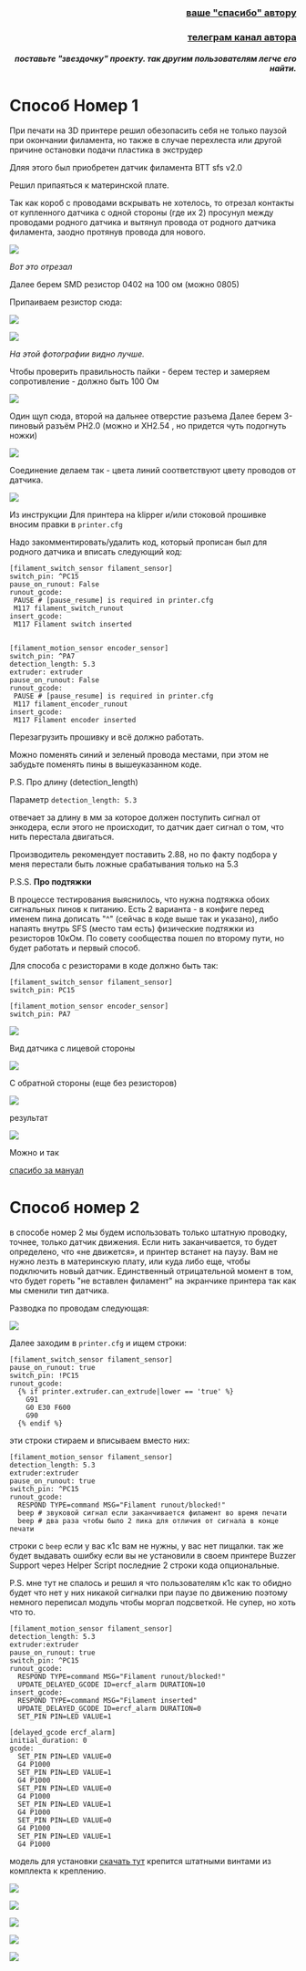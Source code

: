 <h3 align="right"><a href="https://www.tinkoff.ru/rm/yakovleva.irina203/51ZSr71845" target="_blank">ваше "спасибо" автору</a></h3>
<h3 align="right"><a href="https://t.me/tombraider2006" target="_blank">телеграм канал автора</a></h3>
<h5 align="right">поставьте "звездочку" проекту. так другим пользователям легче его найти.</h5>


<h1>Способ Номер 1</h1>
При печати на 3D принтере решил обезопасить себя не только паузой при окончании филамента, но также в случае перехлеста или другой причине остановки подачи пластика в экструдер  

Дляя этого был приобретен  датчик филамента ВТТ sfs v2.0




Решил припаяться к материнской плате. 

Так как короб с проводами вскрывать не хотелось, то отрезал контакты от купленного датчика с одной стороны (где их 2) просунул между проводами родного датчика и вытянул провода от родного датчика филамента, заодно протянув провода для нового. 

![](1.jpg)

*Вот это отрезал*

Далее берем SMD резистор 0402 на 100 ом (можно 0805)

Припаиваем резистор  сюда:

![](2.jpg)

![](3.jpg)

*На этой фотографии видно лучше.*

Чтобы проверить правильность пайки - берем тестер и замеряем сопротивление - должно быть 100 Ом

![](4.jpg)

Один щуп сюда, второй на дальнее отверстие разъема
Далее берем 3-пиновый разъём PH2.0 (можно и XH2.54 , но придется чуть подогнуть ножки)

![](5.jpg)

Соединение делаем так - цвета линий соответствуют цвету проводов от датчика.

![](6.jpg)

Из инструкции
Для принтера на klipper и/или стоковой прошивке  вносим правки в `printer.cfg`

Надо закомментировать/удалить код, который прописан был для родного датчика и вписать следующий код:

```
[filament_switch_sensor filament_sensor]
switch_pin: ^PC15
pause_on_runout: False
runout_gcode:
 PAUSE # [pause_resume] is required in printer.cfg
 M117 filament_switch_runout
insert_gcode:
 M117 Filament switch inserted


[filament_motion_sensor encoder_sensor]
switch_pin: ^PA7
detection_length: 5.3
extruder: extruder
pause_on_runout: False
runout_gcode:
 PAUSE # [pause_resume] is required in printer.cfg
 M117 filament_encoder_runout
insert_gcode:
 M117 Filament encoder inserted

 ```
Перезагрузить прошивку и всё должно работать.

Можно поменять синий и зеленый провода местами, при этом не забудьте поменять пины в вышеуказанном коде. 

P.S. Про длину (detection_length) 

Параметр `detection_length: 5.3` 

отвечает за длину в мм за которое должен поступить сигнал от энкодера, если этого не происходит, то датчик дает сигнал о том, что нить перестала двигаться.

Производитель рекомендует поставить 2.88, но по факту подбора у меня перестали быть ложные срабатывания только на 5.3



P.S.S. **Про подтяжки**

В процессе тестирования выяснилось, что нужна подтяжка обоих сигнальных пинов к питанию. Есть 2 варианта - в конфиге перед именем пина дописать "^" (сейчас в коде выше так и указано), либо напаять внутрь SFS (место там есть) физические подтяжки из резисторов 10кОм. По совету сообщества пошел по второму пути, но будет работать и первый способ.

Для способа с резисторами в коде должно быть так:
```
[filament_switch_sensor filament_sensor]
switch_pin: PC15
```

```
[filament_motion_sensor encoder_sensor]
switch_pin: PA7
```

![](7.jpg)

Вид датчика с лицевой стороны

![](8.jpg)

С обратной стороны (еще без резисторов)

![](9.jpg)

результат

![](10.jpg)

Можно и так

[спасибо за мануал](https://telegra.ph/Datchik-filamenta-sfs-20-dlya-k1c-09-30)


<h1>Способ номер 2</h1>

в способе номер 2 мы будем использовать только штатную проводку, точнее, только датчик движения. Если нить заканчивается, то будет определено, что «не движется», и принтер встанет на паузу.
Вам не нужно лезть в материнскую плату, или куда либо еще, чтобы подключить новый датчик. Единственный отрицательной момент в том, что будет гореть "не вставлен филамент" на экранчике принтера так как мы сменили тип датчика. 

Разводка по проводам следующая:

![](n2.png)

Далее заходим в `printer.cfg` и ищем строки:

```
[filament_switch_sensor filament_sensor]
pause_on_runout: true
switch_pin: !PC15
runout_gcode:
  {% if printer.extruder.can_extrude|lower == 'true' %}
    G91
    G0 E30 F600
    G90
  {% endif %}
```
эти строки стираем и вписываем вместо них:

```
[filament_motion_sensor filament_sensor]
detection_length: 5.3
extruder:extruder
pause_on_runout: true
switch_pin: ^PC15
runout_gcode:
  RESPOND TYPE=command MSG="Filament runout/blocked!"
  beep # звуковой сигнал если заканчивается филамент во время печати 
  beep # два раза чтобы было 2 пика для отличия от сигнала в конце печати
```

строки с `beep` если у вас к1с вам не нужны, у вас нет пищалки. так же будет выдавать ошибку если вы не установили в своем принтере Buzzer Support через Helper Script  последние 2 строки кода опциональные. 

P.S. мне тут не спалось и решил я что пользователям к1с как то обидно будет что нет у них никакой сигналки при паузе по движению поэтому немного переписал модуль чтобы моргал подсветкой. Не супер, но хоть что то.

```
[filament_motion_sensor filament_sensor]
detection_length: 5.3
extruder:extruder
pause_on_runout: true
switch_pin: ^PC15
runout_gcode:
  RESPOND TYPE=command MSG="Filament runout/blocked!"
  UPDATE_DELAYED_GCODE ID=ercf_alarm DURATION=10
insert_gcode:
  RESPOND TYPE=command MSG="Filament inserted"
  UPDATE_DELAYED_GCODE ID=ercf_alarm DURATION=0
  SET_PIN PIN=LED VALUE=1

[delayed_gcode ercf_alarm]
initial_duration: 0
gcode:
  SET_PIN PIN=LED VALUE=0
  G4 P1000
  SET_PIN PIN=LED VALUE=1
  G4 P1000
  SET_PIN PIN=LED VALUE=0
  G4 P1000
  SET_PIN PIN=LED VALUE=1
  G4 P1000
  SET_PIN PIN=LED VALUE=0
  G4 P1000
  SET_PIN PIN=LED VALUE=1
  G4 P1000
```

модель для установки [скачать тут](BTT_SFS.zip) крепится штатными винтами из комплекта к креплению.

![](2_1.jpg)

![](2_2.jpg)

![](2_3.jpg)

![](2_4.jpg)

![](2_5.jpg)

